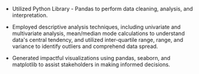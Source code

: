 - Utilized Python Library - Pandas to perform data cleaning, analysis, and interpretation.

- Employed descriptive analysis techniques, including univariate and multivariate analysis, mean/median mode calculations to understand data's central tendency, and utilized inter-quartile range, range, and variance to identify outliers and comprehend data spread.

- Generated impactful visualizations using pandas, seaborn, and matplotlib to assist stakeholders in making informed decisions.
